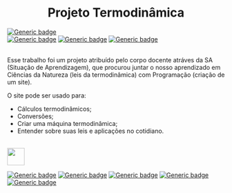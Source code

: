 <h1 align="center">Projeto Termodinâmica</h1>

[![Generic badge](https://img.shields.io/badge/Concluído-green.svg)]()
<br>
[![Generic badge](https://img.shields.io/badge/HTML-pink.svg)]()
[![Generic badge](https://img.shields.io/badge/JavaScript-pink.svg)]()
[![Generic badge](https://img.shields.io/badge/CSS-pink.svg)]()

<br>
Esse trabalho foi um projeto atribuído pelo corpo docente atráves da SA (Situação de Aprendizagem), que procurou juntar o nosso aprendizado em Ciências da Natureza (leis da termodinâmica) com Programação (criação de um site).

O site pode ser usado para:
- Cálculos termodinâmicos;
- Conversões;
- Criar uma máquina termodinâmica;
- Entender sobre suas leis e aplicações no cotidiano.

<br>

<img width="40px"  src="https://user-images.githubusercontent.com/100868145/180833515-ad9b0ac7-fa93-43f6-865e-fda752c2a591.png" width="40" height="40">


[![Generic badge](https://img.shields.io/badge/Raquel-pink.svg)](https://github.com/raquelm16)
[![Generic badge](https://img.shields.io/badge/Isadora-pink.svg)](https://github.com/isaws06)
[![Generic badge](https://img.shields.io/badge/Yuri-pink.svg)](https://github.com/YuriCast)
[![Generic badge](https://img.shields.io/badge/Julia-pink.svg)](https://github.com/ramosjw)
[![Generic badge](https://img.shields.io/badge/Valentina-pink.svg)](https://github.com/valentinakgc)
